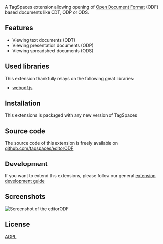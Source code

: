 A TagSpaces extension allowing opening of [Open Document Format](http://en.wikipedia.org/wiki/OpenDocument) (ODF) based documents like ODT, ODP or ODS.

## Features

* Viewing text documents (ODT)
* Viewing presentation documents (ODP)
* Viewing spreadsheet documents (ODS)

## Used libraries
This extension thankfully relays on the following great libraries:

* [webodf.js](http://webodf.org/)

## Installation

This extensions is packaged with any new version of TagSpaces

## Source code

The source code of this extension is freely available on [github.com/tagspaces/editorODF](https://github.com/tagspaces/editorODF/)

## Development

If you want to extend this extensions, please follow our general [extension development guide](http://tagspaces.org/documentation/extension-development-guide)

## Screenshots

![Screenshot of the editorODF](http://tagspaces.org/extensions/editorHTML/editorODF-screenshot.png)

## License

[AGPL](https://github.com/tagspaces/editorODF/blob/master/LICENSE.txt)
